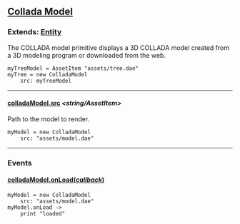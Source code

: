 ## [Collada Model](#collada-model)

### Extends: [Entity](#entity)

The COLLADA model primitive displays a 3D COLLADA model created from a 3D modeling program or downloaded from the web.

	myTreeModel = AssetItem "assets/tree.dae"
	myTree = new ColladaModel
		src: myTreeModel

-------------------------------------------------------

#### [colladaModel.src](#colladamodel-src) *<string/AssetItem>*

Path to the model to render.

	myModel = new ColladaModel
		src: "assets/model.dae"

-------------------------------------------------------

### Events

#### [colladaModel.onLoad(*callback*)](#colladamodel-onload)

	myModel = new ColladaModel
		src: "assets/model.dae"
	myModel.onLoad ->
		print "loaded"
